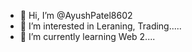 - 👋 Hi, I’m @AyushPatel8602
- 👀 I’m interested in Leraning, Trading.....
- 🌱 I’m currently learning Web 2....

<!---
AyushPatel8602/AyushPatel8602 is a ✨ special ✨ repository because its `README.md` (this file) appears on your GitHub profile.
You can click the Preview link to take a look at your changes.
--->
